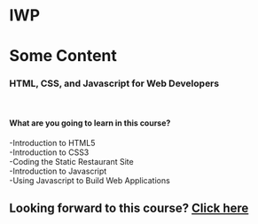 # IWP

Some Content 
=======
 <h3> HTML, CSS, and Javascript for Web Developers</h3>
<br>
<h4> What are you going to learn in this course? </h4>
-Introduction to HTML5 <br>
-Introduction to CSS3<br>
-Coding the Static Restaurant Site <br>
-Introduction to Javascript<br>
-Using Javascript to Build Web Applications 
<br>

## Looking forward to this course? [Click here](https://www.coursera.org/learn/html-css-javascript-for-web-developers)

